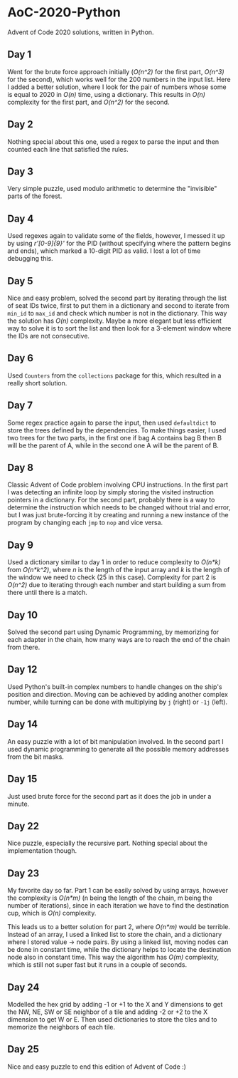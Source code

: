 # AoC-2020-Python
Advent of Code 2020 solutions, written in Python.

## Day 1
Went for the brute force approach initially (_O(n^2)_ for the first part, _O(n^3)_ for the second), which works well for the 200 numbers in the input list. Here I added a better solution, where I look for the pair of numbers whose some is equal to 2020 in _O(n)_ time, using a dictionary. This results in _O(n)_ complexity for the first part, and _O(n^2)_ for the second.

## Day 2
Nothing special about this one, used a regex to parse the input and then counted each line that satisfied the rules.

## Day 3
Very simple puzzle, used modulo arithmetic to determine the "invisible" parts of the forest.

## Day 4
Used regexes again to validate some of the fields, however, I messed it up by using _r'[0-9]{9}'_ for the PID (without specifying where the pattern begins and ends), which marked a 10-digit PID as valid. I lost a lot of time debugging this.

## Day 5
Nice and easy problem, solved the second part by iterating through the list of seat IDs twice, first to put them in a dictionary and second to iterate from `min_id` to `max_id` and check which number is not in the dictionary. This way the solution has _O(n)_ complexity. Maybe a more elegant but less efficient way to solve it is to sort the list and then look for a 3-element window where the IDs are not consecutive.

## Day 6
Used `Counters` from the `collections` package for this, which resulted in a really short solution.

## Day 7
Some regex practice again to parse the input, then used `defaultdict` to store the trees defined by the dependencies. To make things easier, I used two trees for the two parts, in the first one if bag A contains bag B then B will be the parent of A, while in the second one A will be the parent of B.

## Day 8
Classic Advent of Code problem involving CPU instructions. In the first part I was detecting an infinite loop by simply storing the visited instruction pointers in a dictionary. For the second part, probably there is a way to determine the instruction which needs to be changed without trial and error, but I was just brute-forcing it by creating and running a new instance of the program by changing each `jmp` to `nop` and vice versa.

## Day 9
Used a dictionary similar to day 1 in order to reduce complexity to _O(n*k)_ from _O(n*k^2)_, where _n_ is the length of the input array and _k_ is the length of the window we need to check (25 in this case). Complexity for part 2 is _O(n^2)_ due to iterating through each number and start building a sum from there until there is a match.

## Day 10
Solved the second part using Dynamic Programming, by memorizing for each adapter in the chain, how many ways are to reach the end of the chain from there.

## Day 12
Used Python's built-in complex numbers to handle changes on the ship's position and direction. Moving can be achieved by adding another complex number, while turning can be done with multiplying by `j` (right) or `-1j` (left).

## Day 14
An easy puzzle with a lot of bit manipulation involved. In the second part I used dynamic programming to generate all the possible memory addresses from the bit masks.

## Day 15
Just used brute force for the second part as it does the job in under a minute.

## Day 22
Nice puzzle, especially the recursive part. Nothing special about the implementation though.

## Day 23
My favorite day so far. Part 1 can be easily solved by using arrays, however the complexity is _O(n*m)_ (n being the length of the chain, m being the number of iterations), since in each iteration we have to find the destination cup, which is _O(n)_ complexity.

This leads us to a better solution for part 2, where _O(n*m)_ would be terrible. Instead of an array, I used a linked list to store the chain, and a dictionary where I stored value -> node pairs. By using a linked list, moving nodes can be done in constant time, while the dictionary helps to locate the destination node also in constant time. This way the algorithm has _O(m)_ complexity, which is still not super fast but it runs in a couple of seconds.

## Day 24
Modelled the hex grid by adding -1 or +1 to the X and Y dimensions to get the NW, NE, SW or SE neighbor of a tile and adding -2 or +2 to the X dimension to get W or E. Then used dictionaries to store the tiles and to memorize the neighbors of each tile.

## Day 25
Nice and easy puzzle to end this edition of Advent of Code :)
